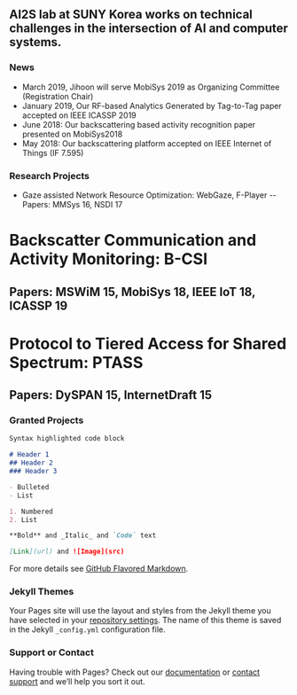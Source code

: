 ## AI2S lab at SUNY Korea works on technical challenges in the intersection of AI and computer systems.


### News
* March 2019, Jihoon will serve MobiSys 2019 as Organizing Committee (Registration Chair)
* January 2019, Our RF-based Analytics Generated by Tag-to-Tag paper accepted on IEEE ICASSP 2019
* June 2018: Our backscattering based activity recognition paper presented on MobiSys2018
* May 2018: Our backscattering platform accepted on IEEE Internet of Things (IF 7.595)

### Research Projects
* Gaze assisted Network Resource Optimization: WebGaze, F-Player
-- Papers: MMSys 16, NSDI 17
# Backscatter Communication and Activity Monitoring: B-CSI
## Papers: MSWiM 15, MobiSys 18, IEEE IoT 18, ICASSP 19
# Protocol to Tiered Access for Shared Spectrum: PTASS
## Papers: DySPAN 15, InternetDraft 15

### Granted Projects


```markdown
Syntax highlighted code block

# Header 1
## Header 2
### Header 3

- Bulleted
- List

1. Numbered
2. List

**Bold** and _Italic_ and `Code` text

[Link](url) and ![Image](src)
```

For more details see [GitHub Flavored Markdown](https://guides.github.com/features/mastering-markdown/).

### Jekyll Themes

Your Pages site will use the layout and styles from the Jekyll theme you have selected in your [repository settings](https://github.com/ai2s/ai2s.github.io/settings). The name of this theme is saved in the Jekyll `_config.yml` configuration file.

### Support or Contact

Having trouble with Pages? Check out our [documentation](https://help.github.com/categories/github-pages-basics/) or [contact support](https://github.com/contact) and we’ll help you sort it out.
